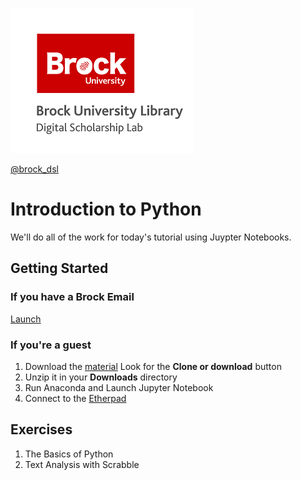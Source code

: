 ![DSL Logo](dsl_logo.png)

[@brock_dsl](https://twitter.com/brock_dsl)


# Introduction to Python

We'll do all of the work for today's tutorial using Juypter Notebooks. 


## Getting Started


### If you have a Brock Email

[Launch](https://brocku.syzygy.ca/)

### If you're a guest

1. Download the [material](https://github.com/BrockDSL/Intro_to_Python_Workshop) Look for the **Clone or download** button
1. Unzip it in your **Downloads** directory 
1. Run Anaconda and Launch Jupyter Notebook
1. Connect to the [Etherpad](http://139.57.126.30:32780/p/intro_to_python) 


## Exercises

1. The Basics of Python
1. Text Analysis with Scrabble